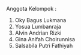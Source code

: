 Anggota Kelompok : 
1. Oky Bagus Lukmana
2. Yosua Lumbanraja
3. Alvin Andrian Rizki
4. Gina Anifah Choirunnisa
5. Salsabila Putri Fathiyah
